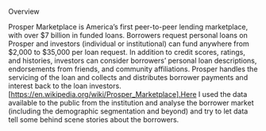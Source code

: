 Overview


Prosper Marketplace is America’s first peer-to-peer lending marketplace, with over $7 billion in funded loans. Borrowers request personal loans on Prosper and investors (individual or institutional) can fund anywhere from $2,000 to $35,000 per loan request. In addition to credit scores, ratings, and histories, investors can consider borrowers’ personal loan descriptions, endorsements from friends, and community affiliations. Prosper handles the servicing of the loan and collects and distributes borrower payments and interest back to the loan investors.[https://en.wikipedia.org/wiki/Prosper_Marketplace].Here I used the data available to the public from the institution and analyse the borrower market (including the demographic segmentation and beyond) and try to let data tell some behind scene stories about the borrowers.
